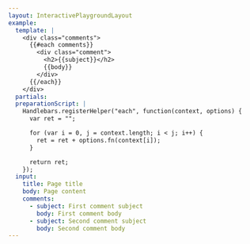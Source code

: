 ```yaml
---
layout: InteractivePlaygroundLayout
example:
  template: |
    <div class="comments">
      {{#each comments}}
        <div class="comment">
          <h2>{{subject}}</h2>
          {{body}}
        </div>
      {{/each}}
    </div>
  partials:
  preparationScript: |
    Handlebars.registerHelper("each", function(context, options) {
      var ret = "";

      for (var i = 0, j = context.length; i < j; i++) {
        ret = ret + options.fn(context[i]);
      }

      return ret;
    });
  input:
    title: Page title
    body: Page content
    comments:
      - subject: First comment subject
        body: First comment body
      - subject: Second comment subject
        body: Second comment body
---
```

